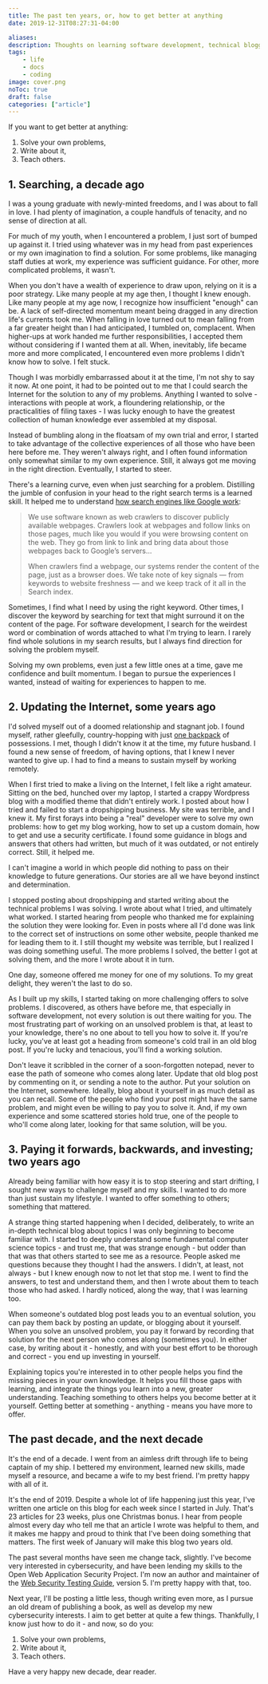 ```yaml
---
title: The past ten years, or, how to get better at anything
date: 2019-12-31T08:27:31-04:00

aliases:
description: Thoughts on learning software development, technical blogging, and what the past ten years have taught me.
tags:
    - life
    - docs
    - coding
image: cover.png
noToc: true
draft: false
categories: ["article"]
---
```


If you want to get better at anything:

1. Solve your own problems,
2. Write about it,
3. Teach others.

## 1. Searching, a decade ago

I was a young graduate with newly-minted freedoms, and I was about to fall in love. I had plenty of imagination, a couple handfuls of tenacity, and no sense of direction at all.

For much of my youth, when I encountered a problem, I just sort of bumped up against it. I tried using whatever was in my head from past experiences or my own imagination to find a solution. For some problems, like managing staff duties at work, my experience was sufficient guidance. For other, more complicated problems, it wasn't.

When you don't have a wealth of experience to draw upon, relying on it is a poor strategy. Like many people at my age then, I thought I knew enough. Like many people at my age now, I recognize how insufficient "enough" can be. A lack of self-directed momentum meant being dragged in any direction life's currents took me. When falling in love turned out to mean falling from a far greater height than I had anticipated, I tumbled on, complacent. When higher-ups at work handed me further responsibilities, I accepted them without considering if I wanted them at all. When, inevitably, life became more and more complicated, I encountered even more problems I didn't know how to solve. I felt stuck.

Though I was morbidly embarrassed about it at the time, I'm not shy to say it now. At one point, it had to be pointed out to me that I could search the Internet for the solution to any of my problems. Anything I wanted to solve - interactions with people at work, a floundering relationship, or the practicalities of filing taxes - I was lucky enough to have the greatest collection of human knowledge ever assembled at my disposal.

Instead of bumbling along in the floatsam of my own trial and error, I started to take advantage of the collective experiences of all those who have been here before me. They weren't always right, and I often found information only somewhat similar to my own experience. Still, it always got me moving in the right direction. Eventually, I started to steer.

There's a learning curve, even when just searching for a problem. Distilling the jumble of confusion in your head to the right search terms is a learned skill. It helped me to understand [how search engines like Google work](https://www.google.com/search/howsearchworks/crawling-indexing/):

> We use software known as web crawlers to discover publicly available webpages. Crawlers look at webpages and follow links on those pages, much like you would if you were browsing content on the web. They go from link to link and bring data about those webpages back to Google’s servers...
>
> When crawlers find a webpage, our systems render the content of the page, just as a browser does. We take note of key signals — from keywords to website freshness — and we keep track of it all in the Search index.

Sometimes, I find what I need by using the right keyword. Other times, I discover the keyword by searching for text that might surround it on the content of the page. For software development, I search for the weirdest word or combination of words attached to what I'm trying to learn. I rarely find whole solutions in my search results, but I always find direction for solving the problem myself.

Solving my own problems, even just a few little ones at a time, gave me confidence and built momentum. I began to pursue the experiences I wanted, instead of waiting for experiences to happen to me.

## 2. Updating the Internet, some years ago

I'd solved myself out of a doomed relationship and stagnant job. I found myself, rather gleefully, country-hopping with just [one backpack](https://heronebag.com) of possessions. I met, though I didn't know it at the time, my future husband. I found a new sense of freedom, of having options, that I knew I never wanted to give up. I had to find a means to sustain myself by working remotely.

When I first tried to make a living on the Internet, I felt like a right amateur. Sitting on the bed, hunched over my laptop, I started a crappy Wordpress blog with a modified theme that didn't entirely work. I posted about how I tried and failed to start a dropshipping business. My site was terrible, and I knew it. My first forays into being a "real" developer were to solve my own problems: how to get my blog working, how to set up a custom domain, how to get and use a security certificate. I found some guidance in blogs and answers that others had written, but much of it was outdated, or not entirely correct. Still, it helped me.

I can't imagine a world in which people did nothing to pass on their knowledge to future generations. Our stories are all we have beyond instinct and determination.

I stopped posting about dropshipping and started writing about the technical problems I was solving. I wrote about what I tried, and ultimately what worked. I started hearing from people who thanked me for explaining the solution they were looking for. Even in posts where all I'd done was link to the correct set of instructions on some other website, people thanked me for leading them to it. I still thought my website was terrible, but I realized I was doing something useful. The more problems I solved, the better I got at solving them, and the more I wrote about it in turn.

One day, someone offered me money for one of my solutions. To my great delight, they weren't the last to do so.

As I built up my skills, I started taking on more challenging offers to solve problems. I discovered, as others have before me, that especially in software development, not every solution is out there waiting for you. The most frustrating part of working on an unsolved problem is that, at least to your knowledge, there's no one about to tell you how to solve it. If you're lucky, you've at least got a heading from someone's cold trail in an old blog post. If you're lucky and tenacious, you'll find a working solution.

Don't leave it scribbled in the corner of a soon-forgotten notepad, never to ease the path of someone who comes along later. Update that old blog post by commenting on it, or sending a note to the author. Put your solution on the Internet, somewhere. Ideally, blog about it yourself in as much detail as you can recall. Some of the people who find your post might have the same problem, and might even be willing to pay you to solve it. And, if my own experience and some scattered stories hold true, one of the people to who'll come along later, looking for that same solution, will be you.

## 3. Paying it forwards, backwards, and investing; two years ago

Already being familiar with how easy it is to stop steering and start drifting, I sought new ways to challenge myself and my skills. I wanted to do more than just sustain my lifestyle. I wanted to offer something to others; something that mattered.

A strange thing started happening when I decided, deliberately, to write an in-depth technical blog about topics I was only beginning to become familiar with. I started to deeply understand some fundamental computer science topics - and trust me, that was strange enough - but odder than that was that others started to see me as a resource. People asked me questions because they thought I had the answers. I didn't, at least, not always - but I knew enough now to not let that stop me. I went to find the answers, to test and understand them, and then I wrote about them to teach those who had asked. I hardly noticed, along the way, that I was learning too.

When someone's outdated blog post leads you to an eventual solution, you can pay them back by posting an update, or blogging about it yourself. When you solve an unsolved problem, you pay it forward by recording that solution for the next person who comes along (sometimes you). In either case, by writing about it - honestly, and with your best effort to be thorough and correct - you end up investing in yourself.

Explaining topics you're interested in to other people helps you find the missing pieces in your own knowledge. It helps you fill those gaps with learning, and integrate the things you learn into a new, greater understanding. Teaching something to others helps you become better at it yourself. Getting better at something - anything - means you have more to offer.

## The past decade, and the next decade

It's the end of a decade. I went from an aimless drift through life to being captain of my ship. I bettered my environment, learned new skills, made myself a resource, and became a wife to my best friend. I'm pretty happy with all of it.

It's the end of 2019. Despite a whole lot of life happening just this year, I've written one article on this blog for each week since I started in July. That's 23 articles for 23 weeks, plus one Christmas bonus. I hear from people almost every day who tell me that an article I wrote was helpful to them, and it makes me happy and proud to think that I've been doing something that matters. The first week of January will make this blog two years old.

The past several months have seen me change tack, slightly. I've become very interested in cybersecurity, and have been lending my skills to the Open Web Application Security Project. I'm now an author and maintainer of the [Web Security Testing Guide](https://github.com/OWASP/wstg), version 5. I'm pretty happy with that, too.

Next year, I'll be posting a little less, though writing even more, as I pursue an old dream of publishing a book, as well as develop my new cybersecurity interests. I aim to get better at quite a few things. Thankfully, I know just how to do it - and now, so do you:

1. Solve your own problems,
2. Write about it,
3. Teach others.

Have a very happy new decade, dear reader.
